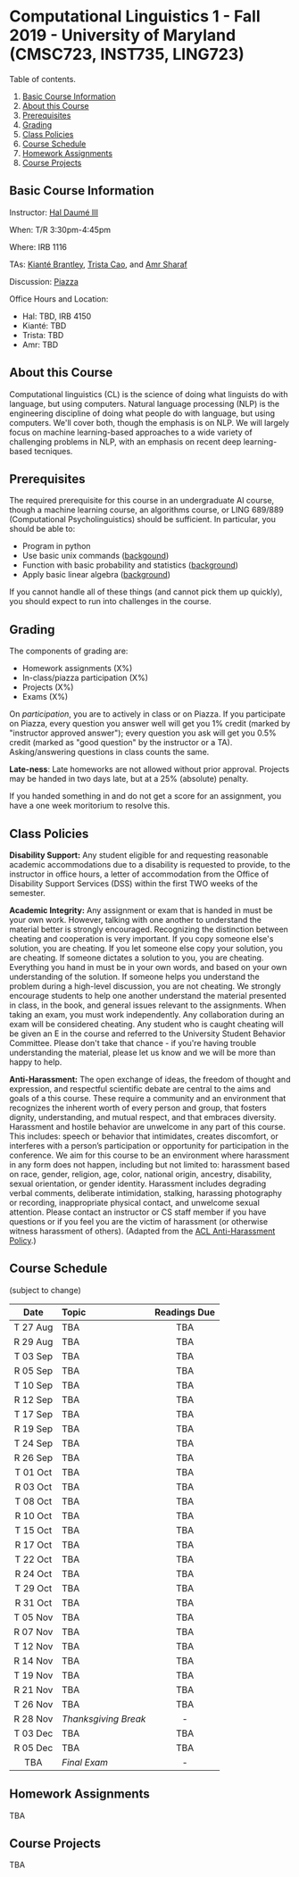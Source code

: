 # Computational Linguistics 1 - Fall 2019 - University of Maryland (CMSC723, INST735, LING723)

Table of contents.
1. [Basic Course Information](#basic-course-information)
1. [About this Course](#about-this-course)
1. [Prerequisites](#prerequisites)
1. [Grading](#grading)
1. [Class Policies](#class-policies)
1. [Course Schedule](#course-schedule)
1. [Homework Assignments](#homework-assignments)
1. [Course Projects](#course-projects)



## Basic Course Information

Instructor: [Hal Daumé III](http://hal3.name)

When: T/R 3:30pm-4:45pm

Where: IRB 1116

TAs: [Kianté Brantley](), [Trista Cao](), and [Amr Sharaf](http://www.cs.umd.edu/~amr/)

Discussion: [Piazza]()



Office Hours and Location:
- Hal: TBD, IRB 4150
- Kianté: TBD
- Trista: TBD
- Amr: TBD




## About this Course

Computational linguistics (CL) is the science of doing what linguists
do with language, but using computers. Natural language processing
(NLP) is the engineering discipline of doing what people do with
language, but using computers. We'll cover both, though the emphasis
is on NLP. We will largely focus on machine learning-based approaches
to a wide variety of challenging problems in NLP, with an emphasis on
recent deep learning-based tecniques.



## Prerequisites

The required prerequisite for this course in an undergraduate AI
course, though a machine learning course, an algorithms course, or
LING 689/889 (Computational Psycholinguistics) should be
sufficient. In particular, you should be able to:

- Program in python
- Use basic unix commands ([backgound](http://www.stanford.edu/class/cs124/kwc-unix-for-poets.pdf))
- Function with basic probability and statistics ([background](http://hspm.sph.sc.edu/COURSES/J716/a01/stat.html))
- Apply basic linear algebra ([background](http://users.umiacs.umd.edu/~hal/courses/2013S_ML/math4ml.pdf))

If you cannot handle all of these things (and cannot pick them up quickly), you should expect to run into challenges in the course.




## Grading

The components of grading are:

- Homework assignments (X%)
- In-class/piazza participation (X%)
- Projects (X%)
- Exams (X%)

On *participation*, you are to actively in class or on Piazza. If you participate on Piazza, every question you answer well will get you 1% credit (marked by "instructor approved answer"); every question you ask will get you 0.5% credit (marked as "good question" by the instructor or a TA). Asking/answering questions in class counts the same.

**Late-ness**: Late homeworks are not allowed without prior approval. Projects may be handed in two days late, but at a 25% (absolute) penalty.

If you handed something in and do not get a score for an assignment,
you have a one week moritorium to resolve this.



## Class Policies

**Disability Support:** Any student eligible for and requesting
reasonable academic accommodations due to a disability is requested to
provide, to the instructor in office hours, a letter of accommodation
from the Office of Disability Support Services (DSS) within the first
TWO weeks of the semester.

**Academic Integrity:** Any assignment or exam that is handed in must
be your own work. However, talking with one another to understand the
material better is strongly encouraged. Recognizing the distinction
between cheating and cooperation is very important. If you copy
someone else's solution, you are cheating. If you let someone else
copy your solution, you are cheating. If someone dictates a solution
to you, you are cheating. Everything you hand in must be in your own
words, and based on your own understanding of the solution. If someone
helps you understand the problem during a high-level discussion, you
are not cheating. We strongly encourage students to help one another
understand the material presented in class, in the book, and general
issues relevant to the assignments. When taking an exam, you must work
independently. Any collaboration during an exam will be considered
cheating. Any student who is caught cheating will be given an E in the
course and referred to the University Student Behavior
Committee. Please don't take that chance - if you're having trouble
understanding the material, please let us know and we will be more
than happy to help.

**Anti-Harassment:** The open exchange of ideas, the freedom of
thought and expression, and respectful scientific debate are central
to the aims and goals of a this course. These require a community and
an environment that recognizes the inherent worth of every person and
group, that fosters dignity, understanding, and mutual respect, and
that embraces diversity. Harassment and hostile behavior are unwelcome
in any part of this course. This includes: speech or behavior that
intimidates, creates discomfort, or interferes with a person’s
participation or opportunity for participation in the conference. We
aim for this course to be an environment where harassment in any form
does not happen, including but not limited to: harassment based on
race, gender, religion, age, color, national origin, ancestry,
disability, sexual orientation, or gender identity. Harassment
includes degrading verbal comments, deliberate intimidation, stalking,
harassing photography or recording, inappropriate physical contact,
and unwelcome sexual attention. Please contact an instructor or CS
staff member if you have questions or if you feel you are the victim
of harassment (or otherwise witness harassment of others). (Adapted
from the [ACL Anti-Harassment Policy](https://www.aclweb.org/adminwiki/index.php?title=Anti-Harassment_Policy).)



## Course Schedule

(subject to change)

| Date     | Topic | Readings Due |
| :---:    | :---  | :---: |
| T 27 Aug | TBA | TBA |
| R 29 Aug | TBA | TBA |
| T 03 Sep | TBA | TBA |
| R 05 Sep | TBA | TBA |
| T 10 Sep | TBA | TBA |
| R 12 Sep | TBA | TBA |
| T 17 Sep | TBA | TBA |
| R 19 Sep | TBA | TBA |
| T 24 Sep | TBA | TBA |
| R 26 Sep | TBA | TBA |
| T 01 Oct | TBA | TBA |
| R 03 Oct | TBA | TBA |
| T 08 Oct | TBA | TBA |
| R 10 Oct | TBA | TBA |
| T 15 Oct | TBA | TBA |
| R 17 Oct | TBA | TBA |
| T 22 Oct | TBA | TBA |
| R 24 Oct | TBA | TBA |
| T 29 Oct | TBA | TBA |
| R 31 Oct | TBA | TBA |
| T 05 Nov | TBA | TBA |
| R 07 Nov | TBA | TBA |
| T 12 Nov | TBA | TBA |
| R 14 Nov | TBA | TBA |
| T 19 Nov | TBA | TBA |
| R 21 Nov | TBA | TBA |
| T 26 Nov | TBA | TBA |
| R 28 Nov | *Thanksgiving Break* | - |
| T 03 Dec | TBA | TBA |
| R 05 Dec | TBA | TBA |
| TBA | *Final Exam* | - |




## Homework Assignments

TBA




## Course Projects

TBA




